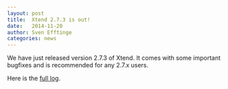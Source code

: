 ```yaml
---
layout: post
title:  Xtend 2.7.3 is out!
date:   2014-11-20
author: Sven Efftinge
categories: news
---
```


We have just released version 2.7.3 of Xtend. It comes with some important bugfixes and is recommended for any 2.7.x users.

Here is the [full log](http://goo.gl/bPLxSD).
